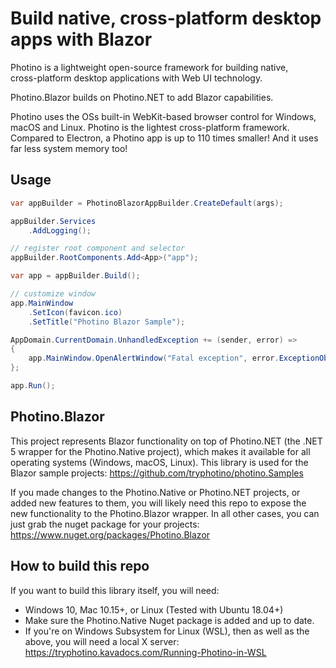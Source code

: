 # Build native, cross-platform desktop apps with Blazor

Photino is a lightweight open-source framework for building native,  
cross-platform desktop applications with Web UI technology.

Photino.Blazor builds on <span>Photino.</span>NET to add Blazor capabilities.

Photino uses the OSs built-in WebKit-based browser control for Windows, macOS and Linux.
Photino is the lightest cross-platform framework. Compared to Electron, a Photino app is up to 110 times smaller! And it uses far less system memory too!

## Usage
```C#
var appBuilder = PhotinoBlazorAppBuilder.CreateDefault(args);

appBuilder.Services
	.AddLogging();

// register root component and selector
appBuilder.RootComponents.Add<App>("app");

var app = appBuilder.Build();

// customize window
app.MainWindow
    .SetIcon(favicon.ico)
	.SetTitle("Photino Blazor Sample");

AppDomain.CurrentDomain.UnhandledException += (sender, error) =>
{
	app.MainWindow.OpenAlertWindow("Fatal exception", error.ExceptionObject.ToString());
};

app.Run();
```


## Photino.Blazor

This project represents Blazor functionality on top of <span>Photino.</span>NET (the .NET 5 wrapper for the Photino.Native project), which makes it available for all operating systems (Windows, macOS, Linux).
This library is used for the Blazor sample projects: 
https://github.com/tryphotino/photino.Samples

If you made changes to the Photino.Native or <span>Photino.</span>NET projects, or added new features to them, you will likely need this repo to expose the new functionality to the Photino.Blazor wrapper.
In all other cases, you can just grab the nuget package for your projects:
https://www.nuget.org/packages/Photino.Blazor

## How to build this repo

If you want to build this library itself, you will need:
 * Windows 10, Mac 10.15+, or Linux (Tested with Ubuntu 18.04+)
 * Make sure the Photino.Native Nuget package is added and up to date.
 * If you're on Windows Subsystem for Linux (WSL), then as well as the above, you will need a local X server: 
  https://tryphotino.kavadocs.com/Running-Photino-in-WSL
